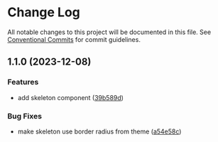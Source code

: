 # Change Log

All notable changes to this project will be documented in this file.
See [Conventional Commits](https://conventionalcommits.org) for commit guidelines.

## 1.1.0 (2023-12-08)


### Features

* add skeleton component ([39b589d](https://github.com/abelflopes/react-ck/commit/39b589d156aee9ec5aad981b8dbfb8f5123de3ee))


### Bug Fixes

* make skeleton use border radius from theme ([a54e58c](https://github.com/abelflopes/react-ck/commit/a54e58c0a307e916a0fb6773951688d115f94e72))
